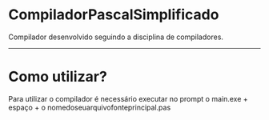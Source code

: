 # CompiladorPascalSimplificado

Compilador desenvolvido seguindo a disciplina de compiladores.

---------------------------------------------------------------------------------------------------------
<h1>Como utilizar?</h1>
Para utilizar o compilador é necessário executar no prompt o main.exe + espaço + o nomedoseuarquivofonteprincipal.pas
